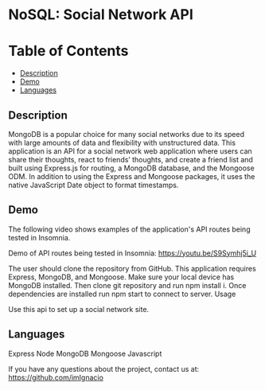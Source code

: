 # NoSQL: Social Network API
# Table of Contents

- [Description](#Description)
- [Demo](#Demo)
- [Languages](#Languages)

## Description

MongoDB is a popular choice for many social networks due to its speed with large amounts of data and flexibility with unstructured data. This application is an API for a social network web application where users can share their thoughts, react to friends’ thoughts, and create a friend list and built using Express.js for routing, a MongoDB database, and the Mongoose ODM. In addition to using the Express and Mongoose packages, it uses the native JavaScript Date object to format timestamps.

## Demo

The following video shows examples of the application's API routes being tested in Insomnia.

Demo of API routes being tested in Insomnia: https://youtu.be/S9Symhj5i_U

The user should clone the repository from GitHub. This application requires Express, MongoDB, and Mongoose. Make sure your local device has MongoDB installed. Then clone git repository and run npm install i. Once dependencies are installed run npm start to connect to server.
Usage

Use this api to set up a social network site.
## Languages

Express
Node
MongoDB
Mongoose
Javascript

If you have any questions about the project, contact us at: https://github.com/imIgnacio
